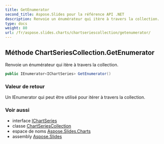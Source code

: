 ```yaml
---
title: GetEnumerator
second_title: Aspose.Slides pour la référence API .NET
description: Renvoie un énumérateur qui itère à travers la collection.
type: docs
weight: 80
url: /fr/aspose.slides.charts/chartseriescollection/getenumerator/
---
```


## Méthode ChartSeriesCollection.GetEnumerator

Renvoie un énumérateur qui itère à travers la collection.

```csharp
public IEnumerator<IChartSeries> GetEnumerator()
```

### Valeur de retour

Un IEnumerator qui peut être utilisé pour itérer à travers la collection.

### Voir aussi

* interface [IChartSeries](../../ichartseries)
* classe [ChartSeriesCollection](../../chartseriescollection)
* espace de noms [Aspose.Slides.Charts](../../chartseriescollection)
* assembly [Aspose.Slides](../../../)

<!-- DO NOT EDIT: généré par xmldocmd pour Aspose.Slides.dll -->